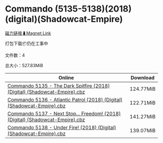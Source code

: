 # Commando (5135-5138)(2018)(digital)(Shadowcat-Empire)

[磁力链接⬇Magnet Link](magnet:?xt=urn:btih:8d23d6df9e8da35adc7f96c935ee2cb1b36d8fa4&dn=Commando%20%285135-5138%29%282018%29%28digital%29%28Shadowcat-Empire%29)

打包下载📦仍在工事中

文件数：4

总大小：527.83MiB

Online | Download
--- | ---
[Commando 5135 - The Dark Spitfire (2018) (Digital) (Shadowcat-Empire).cbz](https://github.com/alicewish/markdown/blob/master/comic/Commando-5135-Dark-Spitfire-2018-Digital-Shadowcat-Empire-cbz.md) | 124.77MiB
[Commando 5136 - Atlantic Patrol (2018) (Digital) (Shadowcat-Empire).cbz](https://github.com/alicewish/markdown/blob/master/comic/Commando-5136-Atlantic-Patrol-2018-Digital-Shadowcat-Empire-cbz.md) | 122.71MiB
[Commando 5137 - Next Stop... Freedom! (2018) (Digital) (Shadowcat-Empire).cbz](https://github.com/alicewish/markdown/blob/master/comic/Commando-5137-Next-Stop-Freedom-2018-Digital-Shadowcat-Empire-cbz.md) | 141.27MiB
[Commando 5138 - Under Fire! (2018) (Digital) (Shadowcat-Empire).cbz](https://github.com/alicewish/markdown/blob/master/comic/Commando-5138-Under-Fire-2018-Digital-Shadowcat-Empire-cbz.md) | 139.07MiB